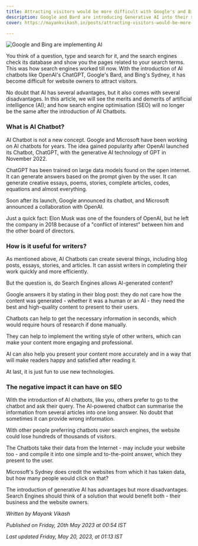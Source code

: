 ```yaml
---
title: Attracting visitors would be more difficult with Google's and Bing's implementation of AI in their Search Engines
description: Google and Bard are introducing Generative AI into their search engines.
cover: https://mayankvikash.in/posts/attracting-visitors-would-be-more-difficult-with-googles-and-bings-implementation-of-ai-in-their-search-engines/Google-and-Bing-implementing-AI.png

---
```

![Google and Bing are implementing AI](https://mayankvikash.in/posts/attracting-visitors-would-be-more-difficult-with-googles-and-bings-implementation-of-ai-in-their-search-engines/Google-and-Bing-implementing-AI.png)

You think of a question, type and search for it, and the search engines check its database and show you the pages related to your search terms. This was how search engines worked till now. With the introduction of AI chatbots like OpenAI's ChatGPT, Google's Bard, and Bing's Sydney, it has become difficult for website owners to attract visitors.

No doubt that AI has several advantages, but it also comes with several disadvantages. In this article, we will see the merits and demerits of artificial intelligence (AI); and how search engine optimisation (SEO) will no longer be the same after the introduction of AI Chatbots.

### What is AI Chatbot?

AI Chatbot is not a new concept. Google and Microsoft have been working on AI chatbots for years. The idea gained popularity after OpenAI launched its Chatbot, ChatGPT, with the generative AI technology of GPT in November 2022.

ChatGPT has been trained on large data models found on the open internet. It can generate answers based on the prompt given by the user. It can generate creative essays, poems, stories, complete articles, codes, equations and almost everything.

Soon after its launch, Google announced its chatbot, and Microsoft announced a collaboration with OpenAI.

Just a quick fact: Elon Musk was one of the founders of OpenAI, but he left the company in 2018 because of a "conflict of interest" between him and the other board of directors.

### How is it useful for writers?

As mentioned above, AI Chatbots can create several things, including blog posts, essays, stories, and articles. It can assist writers in completing their work quickly and more efficiently.

But the question is, do Search Engines allows AI-generated content?

Google answers it by stating in their blog post: they do not care how the content was generated - whether it was a human or an AI - they need the best and high-quality content to present to their users.

Chatbots can help to get the necessary information in seconds, which would require hours of research if done manually.

They can help to implement the writing style of other writers, which can make your content more engaging and professional.

AI can also help you present your content more accurately and in a way that will make readers happy and satisfied after reading it.

At last, it is just fun to use new technologies.

### The negative impact it can have on SEO

With the introduction of AI chatbots, like you, others prefer to go to the chatbot and ask their query. The AI-powered chatbot can summarise the information from several articles into one long answer. No doubt that sometimes it can provide wrong information.

With other people preferring chatbots over search engines, the website could lose hundreds of thousands of visitors.

The Chatbots take their data from the Internet - may include your website too - and compile it into one simple and to-the-point answer, which they present to the user.

Microsoft's Sydney does credit the websites from which it has taken data, but how many people would click on that?

The introduction of generative AI has advantages but more disadvantages. Search Engines should think of a solution that would benefit both - their business and the website owners.

*Written by Mayank Vikash*

*Published on Friday, 20th May 2023 at 00:54 IST*

*Last updated Friday, May 20, 2023, at 01:13 IST*

